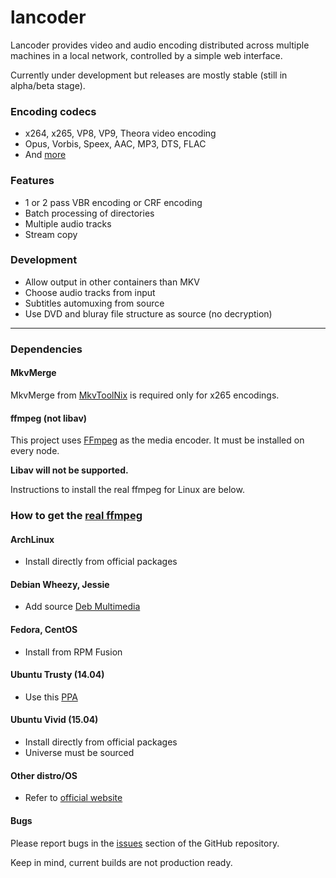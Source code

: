 lancoder
============

Lancoder provides video and audio encoding distributed across multiple machines in a local network, controlled by a simple web interface.

Currently under development but releases are mostly stable (still in alpha/beta stage).

### Encoding codecs
* x264, x265, VP8, VP9, Theora video encoding
* Opus, Vorbis, Speex, AAC, MP3, DTS, FLAC 
* And [more](https://github.com/jdupl/lancoder/tree/master/src/main/java/org/lancoder/common/codecs/impl) 


### Features
* 1 or 2 pass VBR encoding or CRF encoding
* Batch processing of directories
* Multiple audio tracks
* Stream copy
 

### Development
* Allow output in other containers than MKV
* Choose audio tracks from input
* Subtitles automuxing from source
* Use DVD and bluray file structure as source (no decryption)

---

### Dependencies

#### MkvMerge
MkvMerge from [MkvToolNix](https://www.bunkus.org/videotools/mkvtoolnix/) is required only for x265 encodings. 

#### ffmpeg (not libav)

This project uses [FFmpeg](http://ffmpeg.org) as the media encoder. It must be installed on every node. 

**Libav will not be supported.**

Instructions to install the real ffmpeg for Linux are below.


### How to get the [real ffmpeg](http://ffmpeg.org/)

#### ArchLinux
* Install directly from official packages

#### Debian Wheezy, Jessie
* Add source [Deb Multimedia](http://www.deb-multimedia.org/)

#### Fedora, CentOS
* Install from RPM Fusion

#### Ubuntu Trusty (14.04)
* Use this [PPA](https://launchpad.net/~mc3man/+archive/ubuntu/trusty-media)

#### Ubuntu Vivid (15.04)
* Install directly from official packages
* Universe must be sourced

#### Other distro/OS
* Refer to [official website](http://ffmpeg.org/download.html)

#### Bugs
Please report bugs in the [issues](https://github.com/jdupl/lancoder/issues) section of the GitHub repository.

Keep in mind, current builds are not production ready.
